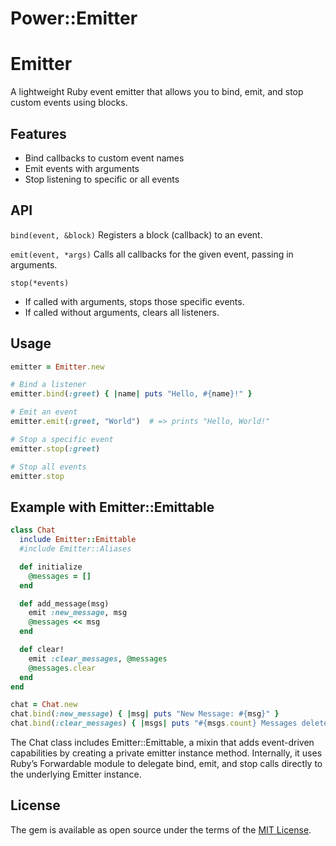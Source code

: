 # Power::Emitter

# Emitter

A lightweight Ruby event emitter that allows you to bind, emit, and stop custom events using blocks.

## Features

- Bind callbacks to custom event names
- Emit events with arguments
- Stop listening to specific or all events

## API

`bind(event, &block)`
Registers a block (callback) to an event.

`emit(event, *args)`
Calls all callbacks for the given event, passing in arguments.

`stop(*events)`
- If called with arguments, stops those specific events.
- If called without arguments, clears all listeners.

## Usage
```ruby
emitter = Emitter.new

# Bind a listener
emitter.bind(:greet) { |name| puts "Hello, #{name}!" }

# Emit an event
emitter.emit(:greet, "World")  # => prints "Hello, World!"

# Stop a specific event
emitter.stop(:greet)

# Stop all events
emitter.stop
```


## Example with Emitter::Emittable

```ruby
class Chat
  include Emitter::Emittable
  #include Emitter::Aliases

  def initialize
    @messages = []
  end

  def add_message(msg)
    emit :new_message, msg
    @messages << msg
  end

  def clear!
    emit :clear_messages, @messages
    @messages.clear
  end
end

chat = Chat.new
chat.bind(:new_message) { |msg| puts "New Message: #{msg}" }
chat.bind(:clear_messages) { |msgs| puts "#{msgs.count} Messages deleted!" }
```

The Chat class includes Emitter::Emittable, a mixin that adds event-driven capabilities by creating a private emitter instance method. 
Internally, it uses Ruby’s Forwardable module to delegate bind, emit, and stop calls directly to the underlying Emitter instance.

## License

The gem is available as open source under the terms of the [MIT License](https://opensource.org/licenses/MIT).

